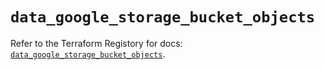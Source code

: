 # `data_google_storage_bucket_objects`

Refer to the Terraform Registory for docs: [`data_google_storage_bucket_objects`](https://registry.terraform.io/providers/hashicorp/google/5.29.0/docs/data-sources/storage_bucket_objects).
